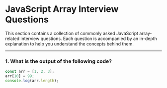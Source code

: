# JavaScript Array Interview Questions

This section contains a collection of commonly asked JavaScript array-related interview questions. Each question is accompanied by an in-depth explanation to help you understand the concepts behind them.

---

### 1. What is the output of the following code?
```javascript
const arr = [1, 2, 3];
arr[10] = 99;
console.log(arr.length);
```